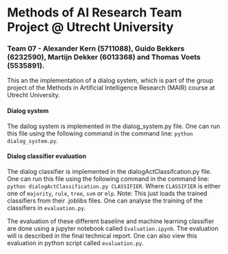 # Methods of AI Research Team Project @ Utrecht University
### Team 07 - Alexander Kern (5711088), Guido Bekkers (6232590), Martijn Dekker (6013368) and Thomas Voets (5535891).

This an the implementation of a dialog system, which is part of the group project of the Methods in Artificial Intelligence Research (MAIR) course at Utrecht University.


#### Dialog system
The dailog system is implemented in the dialog_system.py file. One can run this file using the following command in the command line: `python dialog_system.py`. 

#### Dialog classifier evaluation
The dialog classifier is implemented in the dialogActClassifcation.py file. One can run this file using the following command in the command line: `python dialogActClassification.py CLASSIFIER`. Where `CLASSIFIER` is either one of `majority`, `rule`, `tree`, `svm` or `mlp`. Note: This just loads the trained classifiers from their .joblibs files. One can analyse the training of the classifiers in `evaluation.py`.

The evaluation of these different baseline and machine learning classifier are done using a jupyter notebook called `Evaluation.ipynb`. The evaluation will is described in the final technical report. One can also view this evaluation in python script called `evaluation.py`.
